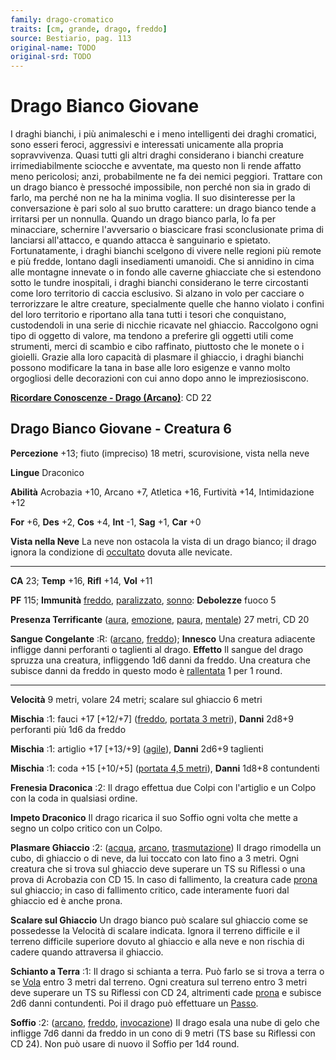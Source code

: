 ```yaml
---
family: drago-cromatico
traits: [cm, grande, drago, freddo]
source: Bestiario, pag. 113
original-name: TODO
original-srd: TODO
---
```


# Drago Bianco Giovane

I draghi bianchi, i più animaleschi e i meno intelligenti dei draghi cromatici,
sono esseri feroci, aggressivi e interessati unicamente alla propria
sopravvivenza. Quasi tutti gli altri draghi considerano i bianchi creature
irrimediabilmente sciocche e avventate, ma questo non li rende affatto meno
pericolosi; anzi, probabilmente ne fa dei nemici peggiori. Trattare con un drago
bianco è pressoché impossibile, non perché non sia in grado di farlo, ma perché
non ne ha la minima voglia. Il suo disinteresse per la conversazione è pari solo
al suo brutto carattere: un drago bianco tende a irritarsi per un nonnulla.
Quando un drago bianco parla, lo fa per minacciare, schernire l'avversario o
biascicare frasi sconclusionate prima di lanciarsi all'attacco, e quando attacca
è sanguinario e spietato. Fortunatamente, i draghi bianchi scelgono di vivere
nelle regioni più remote e più fredde, lontano dagli insediamenti umanoidi. Che
si annidino in cima alle montagne innevate o in fondo alle caverne ghiacciate
che si estendono sotto le tundre inospitali, i draghi bianchi considerano le
terre circostanti come loro territorio di caccia esclusivo. Si alzano in volo
per cacciare o terrorizzare le altre creature, specialmente quelle che hanno
violato i confini del loro territorio e riportano alla tana tutti i tesori che
conquistano, custodendoli in una serie di nicchie ricavate nel ghiaccio.
Raccolgono ogni tipo di oggetto di valore, ma tendono a preferire gli oggetti
utili come strumenti, merci di scambio e cibo raffinato, piuttosto che le monete
o i gioielli. Grazie alla loro capacità di plasmare il ghiaccio, i draghi
bianchi possono modificare la tana in base alle loro esigenze e vanno molto
orgogliosi delle decorazioni con cui anno dopo anno le impreziosiscono.

**[Ricordare Conoscenze - Drago (Arcano)](/azioni/abilita/ricordare-conoscenze)**:
CD 22

## Drago Bianco Giovane - Creatura 6

**Percezione** +13; fiuto (impreciso) 18 metri, scurovisione, vista nella neve

**Lingue** Draconico

**Abilità** Acrobazia +10, Arcano +7, Atletica +16, Furtività +14, Intimidazione
+12

**For** +6, **Des** +2, **Cos** +4, **Int** -1, **Sag** +1, **Car** +0

**Vista nella Neve** La neve non ostacola la vista di un drago bianco; il drago
ignora la condizione di [occultato](/condizioni/occultato) dovuta alle nevicate.

---

**CA** 23; **Temp** +16, **Rifl** +14, **Vol** +11

**PF** 115; **Immunità** [freddo](/tratti/freddo),
[paralizzato](/condizioni/paralizzato), [sonno](/tratti/sonno): **Debolezze**
fuoco 5

**Presenza Terrificante** ([aura](/tratti/aura), [emozione](/tratti/emozione),
[paura](/tratti/paura), [mentale](/tratti/mentale)) 27 metri, CD 20

**Sangue Congelante** :R: ([arcano](/tratti/arcano), [freddo](/tratti/freddo));
**Innesco** Una creatura adiacente infligge danni perforanti o taglienti al
drago. **Effetto** Il sangue del drago spruzza una creatura, infliggendo 1d6
danni da freddo. Una creatura che subisce danni da freddo in questo modo è
[rallentata](/condizioni/rallentato) 1 per 1 round.

---

**Velocità** 9 metri, volare 24 metri; scalare sul ghiaccio 6 metri

**Mischia** :1: fauci +17 \[+12/+7] ([freddo](/tratti/freddo),
[portata 3 metri](/tratti/portata)), **Danni** 2d8+9 perforanti più 1d6 da
freddo

**Mischia** :1: artiglio +17 \[+13/+9] ([agile](/tratti/agile)), **Danni** 2d6+9
taglienti

**Mischia** :1: coda +15 \[+10/+5] ([portata 4,5 metri](/tratti/portata)),
**Danni** 1d8+8 contundenti

**Frenesia Draconica** :2: Il drago effettua due Colpi con l'artiglio e un Colpo
con la coda in qualsiasi ordine.

**Impeto Draconico** Il drago ricarica il suo Soffio ogni volta che mette a
segno un colpo critico con un Colpo.

**Plasmare Ghiaccio** :2: ([acqua](/tratti/acqua), [arcano](/tratti/arcano),
[trasmutazione](/tratti/trasmutazione)) Il drago rimodella un cubo, di ghiaccio
o di neve, da lui toccato con lato fino a 3 metri. Ogni creatura che si trova
sul ghiaccio deve superare un TS su Riflessi o una prova di Acrobazia con CD 15.
ln caso di fallimento, la creatura cade [prona](/condizioni/prono) sul ghiaccio;
in caso di fallimento critico, cade interamente fuori dal ghiaccio ed è anche
prona.

**Scalare sul Ghiaccio** Un drago bianco può scalare sul ghiaccio come se
possedesse la Velocità di scalare indicata. Ignora il terreno difficile e il
terreno difficile superiore dovuto al ghiaccio e alla neve e non rischia di
cadere quando attraversa il ghiaccio.

**Schianto a Terra** :1: Il drago si schianta a terra. Può farlo se si trova a
terra o se [Vola](/azioni/volare) entro 3 metri dal terreno. Ogni creatura sul
terreno entro 3 metri deve superare un TS su Riflessi con CD 24, altrimenti cade
[prona](/condizioni/prono) e subisce 2d6 danni contundenti. Poi il drago può
effettuare un [Passo](/azioni/passo).

**Soffio** :2: ([arcano](/tratti/arcano), [freddo](/tratti/freddo),
[invocazione](/tratti/invocazione)) Il drago esala una nube di gelo che infligge
7d6 danni da freddo in un cono di 9 metri (TS base su Riflessi con CD 24). Non
può usare di nuovo il Soffio per 1d4 round.
